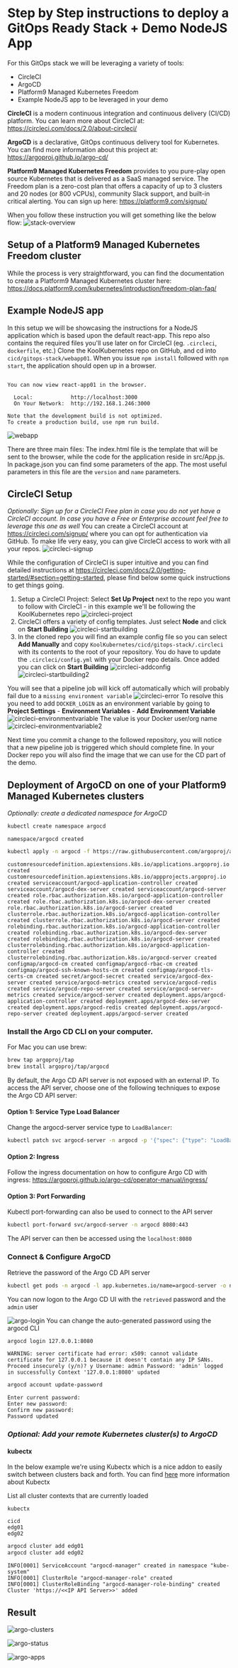 # Step by Step instructions to deploy a GitOps Ready Stack + Demo NodeJS App
For this GitOps stack we will be leveraging a variety of tools:
 - CircleCI
 - ArgoCD
 - Platform9 Managed Kubernetes Freedom
 - Example NodeJS app to be leveraged in your demo

**CircleCI** is a modern continuous integration and continuous delivery (CI/CD) platform. You can learn more about CircleCI at: https://circleci.com/docs/2.0/about-circleci/

**ArgoCD** is a declarative, GitOps continuous delivery tool for Kubernetes. You can find more information about this project at: https://argoproj.github.io/argo-cd/

**Platform9 Managed Kubernetes Freedom** provides to you pure-play open source Kubernetes that is delivered as a SaaS managed service. The Freedom plan is a zero-cost plan that offers a capacity of up to 3 clusters and 20 nodes (or 800 vCPUs), community Slack support, and built-in critical alerting. You can sign up here: https://platform9.com/signup/

When you follow these instruction you will get something like the below flow:
![stack-overview](images/stack-overview.jpg)


## Setup of a Platform9 Managed Kubernetes Freedom cluster
While the process is very straightforward, you can find the documentation to create a Platform9 Managed Kubernetes cluster here: https://docs.platform9.com/kubernetes/introduction/freedom-plan-faq/

## Example NodeJS app
In this setup we will be showcasing the instructions for a NodeJS application which is based upon the default react-app. This repo also contains the required files you'll use later on for CircleCI (eg. `.circleci`, `dockerfile`, etc.)
Clone the KoolKubernetes repo on GitHub, and cd into `cicd/gitops-stack/webapp01`. When you issue `npm install` followed with `npm start`, the application should open up in a browser. 
```Compiled successfully!

You can now view react-app01 in the browser.

  Local:            http://localhost:3000
  On Your Network:  http://192.168.1.246:3000

Note that the development build is not optimized.
To create a production build, use npm run build.

```
![webapp](images/webapp01.png)

There are three main files: 
The index.html file is the template that will be sent to the browser, while the code for the application reside in src/App.js. In package.json you can find some parameters of the app. The most useful parameters in this file are the `version` and `name` parameters.


## CircleCI Setup
*Optionally: Sign up for a CircleCI Free plan in case you do not yet have a CircleCI account. In case you have a Free or Enterprise account feel free to leverage this one as well*
You can create a CircleCI account at https://circleci.com/signup/ where you can opt for authentication via GitHub. To make life very easy, you can give CircleCI access to work with all your repos.
![circleci-signup](images/circleci-signup.png)

While the configuration of CircleCI is super intuitive and you can find detailed instructions at https://circleci.com/docs/2.0/getting-started/#section=getting-started, please find below some quick instructions to get things going.
1. Setup a CircleCI Project: Select  **Set Up Project** next to the repo you want to follow with CircleCI - in this example we'll be following the KoolKubernetes repo
![circleci-project](images/circleci-setupproject.png)
2. CircleCI offers a variety of config templates. Just select **Node** and click on **Start Building**
![circleci-startbuilding](images/circleci-startbuilding.png)
3. In the cloned repo you will find an example config file so you can select **Add Manually** and copy `KoolKubernetes/cicd/gitops-stack/.circleci` with its contents to the root of your repository. You do have to update the `.circleci/config.yml` with your Docker repo details. Once added you can click on **Start Building**
![circleci-addconfig](images/circleci-addconfig.png)
![circleci-startbuilding2](images/circleci-startbuilding2.png)

You will see that a pipeline job will kick off automatically which will probably fail due to a `missing environment variable`
![circleci-error](images/circleci-error.png)
To resolve this you need to add `DOCKER_LOGIN` as an environment variable by going to **Project Settings** - **Environment Variables** - **Add Environment Variable**
![circleci-environmentvariable](images/circleci-environmentvariable.png)
The value is your Docker user/org name
![circleci-environmentvariable2](images/circleci-environmentvariable2.png)

Next time you commit a change to the followed repository, you will notice that a new pipeline job is triggered which should complete fine. In your Docker repo you will also find the image that we can use for the CD part of the demo.



## Deployment of ArgoCD on one of your Platform9 Managed Kubernetes clusters
*Optionally: create a dedicated namespace for ArgoCD*
```bash
kubectl create namespace argocd
```
`
namespace/argocd created
`
```bash
kubectl apply -n argocd -f https://raw.githubusercontent.com/argoproj/argo-cd/stable/manifests/install.yaml
```
`
customresourcedefinition.apiextensions.k8s.io/applications.argoproj.io created
customresourcedefinition.apiextensions.k8s.io/appprojects.argoproj.io created
serviceaccount/argocd-application-controller created
serviceaccount/argocd-dex-server created
serviceaccount/argocd-server created
role.rbac.authorization.k8s.io/argocd-application-controller created
role.rbac.authorization.k8s.io/argocd-dex-server created
role.rbac.authorization.k8s.io/argocd-server created
clusterrole.rbac.authorization.k8s.io/argocd-application-controller created
clusterrole.rbac.authorization.k8s.io/argocd-server created
rolebinding.rbac.authorization.k8s.io/argocd-application-controller created
rolebinding.rbac.authorization.k8s.io/argocd-dex-server created
rolebinding.rbac.authorization.k8s.io/argocd-server created
clusterrolebinding.rbac.authorization.k8s.io/argocd-application-controller created
clusterrolebinding.rbac.authorization.k8s.io/argocd-server created
configmap/argocd-cm created
configmap/argocd-rbac-cm created
configmap/argocd-ssh-known-hosts-cm created
configmap/argocd-tls-certs-cm created
secret/argocd-secret created
service/argocd-dex-server created
service/argocd-metrics created
service/argocd-redis created
service/argocd-repo-server created
service/argocd-server-metrics created
service/argocd-server created
deployment.apps/argocd-application-controller created
deployment.apps/argocd-dex-server created
deployment.apps/argocd-redis created
deployment.apps/argocd-repo-server created
deployment.apps/argocd-server created
`

### Install the Argo CD CLI on your computer.
For Mac you can use brew: 
```bash
brew tap argoproj/tap
brew install argoproj/tap/argocd
```
By default, the Argo CD API server is not exposed with an external IP. To access the API server, choose one of the following techniques to expose the Argo CD API server:

#### Option 1: Service Type Load Balancer
Change the argocd-server service type to `LoadBalancer`:
```bash
kubectl patch svc argocd-server -n argocd -p '{"spec": {"type": "LoadBalancer"}}'
```
#### Option 2: Ingress
Follow the ingress documentation on how to configure Argo CD with ingress: https://argoproj.github.io/argo-cd/operator-manual/ingress/

#### Option 3: Port Forwarding
Kubectl port-forwarding can also be used to connect to the API server
```bash
kubectl port-forward svc/argocd-server -n argocd 8080:443
```
The API server can then be accessed using the `localhost:8080`

### Connect & Configure ArgoCD
Retrieve the password of the Argo CD API server
```bash
kubectl get pods -n argocd -l app.kubernetes.io/name=argocd-server -o name | cut -d'/' -f 2
```
You can now logon to the Argo CD UI with the `retrieved` password and the `admin` user

![argo-login](images/argo-login.png)
You can change the auto-generated password using the argocd CLI
```bash
argocd login 127.0.0.1:8080
```
`
WARNING: server certificate had error: x509: cannot validate certificate for 127.0.0.1 because it doesn't contain any IP SANs. Proceed insecurely (y/n)? y
Username: admin
Password:
'admin' logged in successfully
Context '127.0.0.1:8080' updated
`
```bash
argocd account update-password   
```
```
Enter current password:
Enter new password:
Confirm new password:
Password updated      
```

### *Optional: Add  your remote Kubernetes cluster(s) to ArgoCD*

#### kubectx
In the below example we're using Kubectx which is a nice addon to easily switch between clusters back and forth. You can find  [here](https://github.com/ahmetb/kubectx) more information about Kubectx

List all cluster contexts that are currently loaded
```
kubectx
```
```
cicd
edg01
edg02
```
```bash
argocd cluster add edg01
argocd cluster add edg02
```

```
INFO[0001] ServiceAccount "argocd-manager" created in namespace "kube-system"
INFO[0001] ClusterRole "argocd-manager-role" created
INFO[0001] ClusterRoleBinding "argocd-manager-role-binding" created
Cluster 'https://<<IP API Server>>' added
```
















## Result
![argo-clusters](images/argo-clusters.png)

![argo-status](images/argo-status.png)

![argo-apps](images/argo-apps.png)
